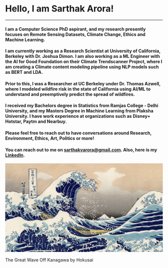 # Hello, I am Sarthak Arora!

---

#### I am a Computer Science PhD aspirant, and my research presently focuses on Remote Sensing Datasets, Climate Change, Ethics and Machine Learning. 

#### I am currently working as a Research Scientist at University of California, Berkeley with Dr. Joshua Dimon. I am also working as a ML Engineer with the AI for Good Foundation on their Climate Trendscanner Project, where I am creating a Climate content modeling pipeline using NLP models such as BERT and LDA. 

#### Prior to this, I was a Researcher at UC Berkeley under Dr. Thomas Azwell, where I modeled wildfire risk in the state of California using AI/ML to understand and preemptively predict the spread of wildfires. 

#### I received my Bachelors degree in Statistics from Ramjas College - Delhi University, and my Masters Degree in Machine Learning from Plaksha University. I have work experience at organizations such as Disney+ Hotstar, Paytm and Nearbuy.

#### Please feel free to reach out to have conversations around Research, Environment, Ethics, Art, Politics or more!


#### You can reach out to me on <sarthakvarora@gmail.com>. Also, here is my [LinkedIn](https://www.linkedin.com/in/sarthak-arora-7034b8109/).
 

![Art](/the-great-wave-off-kanagawa.jpeg "The Great Wave Off Kanagawa")

The Great Wave Off Kanagawa by Hokusai
